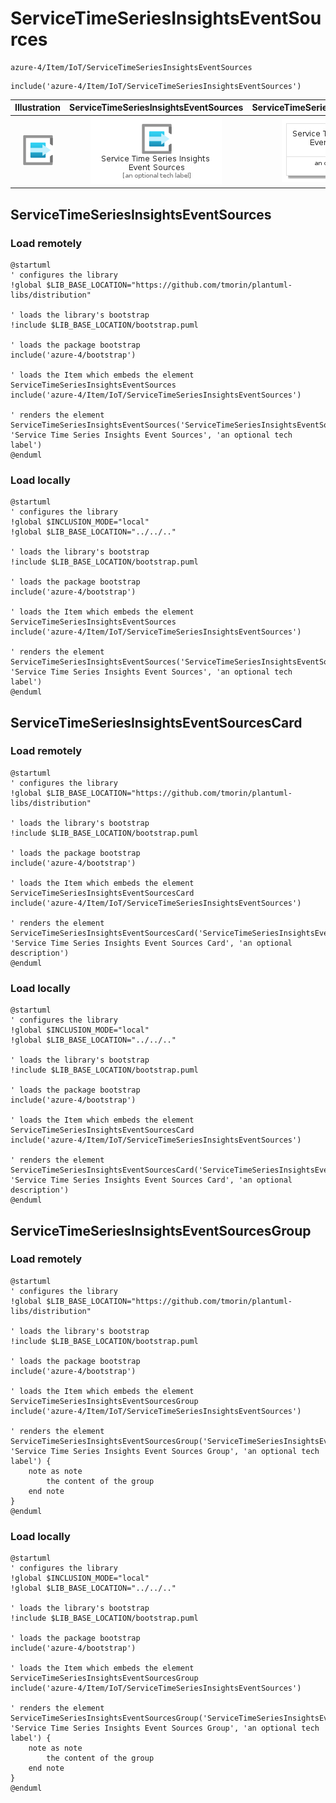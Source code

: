 # ServiceTimeSeriesInsightsEventSources


```text
azure-4/Item/IoT/ServiceTimeSeriesInsightsEventSources
```

```text
include('azure-4/Item/IoT/ServiceTimeSeriesInsightsEventSources')
```



| Illustration | ServiceTimeSeriesInsightsEventSources | ServiceTimeSeriesInsightsEventSourcesCard | ServiceTimeSeriesInsightsEventSourcesGroup |
| :---: | :---: | :---: | :---: |
| ![illustration for Illustration](../../../azure-4/Item/IoT/ServiceTimeSeriesInsightsEventSources.png) | ![illustration for ServiceTimeSeriesInsightsEventSources](../../../azure-4/Item/IoT/ServiceTimeSeriesInsightsEventSources.Local.png) | ![illustration for ServiceTimeSeriesInsightsEventSourcesCard](../../../azure-4/Item/IoT/ServiceTimeSeriesInsightsEventSourcesCard.Local.png) | ![illustration for ServiceTimeSeriesInsightsEventSourcesGroup](../../../azure-4/Item/IoT/ServiceTimeSeriesInsightsEventSourcesGroup.Local.png) |




## ServiceTimeSeriesInsightsEventSources

### Load remotely
```plantuml
@startuml
' configures the library
!global $LIB_BASE_LOCATION="https://github.com/tmorin/plantuml-libs/distribution"

' loads the library's bootstrap
!include $LIB_BASE_LOCATION/bootstrap.puml

' loads the package bootstrap
include('azure-4/bootstrap')

' loads the Item which embeds the element ServiceTimeSeriesInsightsEventSources
include('azure-4/Item/IoT/ServiceTimeSeriesInsightsEventSources')

' renders the element
ServiceTimeSeriesInsightsEventSources('ServiceTimeSeriesInsightsEventSources', 'Service Time Series Insights Event Sources', 'an optional tech label')
@enduml
```

### Load locally
```plantuml
@startuml
' configures the library
!global $INCLUSION_MODE="local"
!global $LIB_BASE_LOCATION="../../.."

' loads the library's bootstrap
!include $LIB_BASE_LOCATION/bootstrap.puml

' loads the package bootstrap
include('azure-4/bootstrap')

' loads the Item which embeds the element ServiceTimeSeriesInsightsEventSources
include('azure-4/Item/IoT/ServiceTimeSeriesInsightsEventSources')

' renders the element
ServiceTimeSeriesInsightsEventSources('ServiceTimeSeriesInsightsEventSources', 'Service Time Series Insights Event Sources', 'an optional tech label')
@enduml
```

## ServiceTimeSeriesInsightsEventSourcesCard

### Load remotely
```plantuml
@startuml
' configures the library
!global $LIB_BASE_LOCATION="https://github.com/tmorin/plantuml-libs/distribution"

' loads the library's bootstrap
!include $LIB_BASE_LOCATION/bootstrap.puml

' loads the package bootstrap
include('azure-4/bootstrap')

' loads the Item which embeds the element ServiceTimeSeriesInsightsEventSourcesCard
include('azure-4/Item/IoT/ServiceTimeSeriesInsightsEventSources')

' renders the element
ServiceTimeSeriesInsightsEventSourcesCard('ServiceTimeSeriesInsightsEventSourcesCard', 'Service Time Series Insights Event Sources Card', 'an optional description')
@enduml
```

### Load locally
```plantuml
@startuml
' configures the library
!global $INCLUSION_MODE="local"
!global $LIB_BASE_LOCATION="../../.."

' loads the library's bootstrap
!include $LIB_BASE_LOCATION/bootstrap.puml

' loads the package bootstrap
include('azure-4/bootstrap')

' loads the Item which embeds the element ServiceTimeSeriesInsightsEventSourcesCard
include('azure-4/Item/IoT/ServiceTimeSeriesInsightsEventSources')

' renders the element
ServiceTimeSeriesInsightsEventSourcesCard('ServiceTimeSeriesInsightsEventSourcesCard', 'Service Time Series Insights Event Sources Card', 'an optional description')
@enduml
```

## ServiceTimeSeriesInsightsEventSourcesGroup

### Load remotely
```plantuml
@startuml
' configures the library
!global $LIB_BASE_LOCATION="https://github.com/tmorin/plantuml-libs/distribution"

' loads the library's bootstrap
!include $LIB_BASE_LOCATION/bootstrap.puml

' loads the package bootstrap
include('azure-4/bootstrap')

' loads the Item which embeds the element ServiceTimeSeriesInsightsEventSourcesGroup
include('azure-4/Item/IoT/ServiceTimeSeriesInsightsEventSources')

' renders the element
ServiceTimeSeriesInsightsEventSourcesGroup('ServiceTimeSeriesInsightsEventSourcesGroup', 'Service Time Series Insights Event Sources Group', 'an optional tech label') {
    note as note
        the content of the group
    end note
}
@enduml
```

### Load locally
```plantuml
@startuml
' configures the library
!global $INCLUSION_MODE="local"
!global $LIB_BASE_LOCATION="../../.."

' loads the library's bootstrap
!include $LIB_BASE_LOCATION/bootstrap.puml

' loads the package bootstrap
include('azure-4/bootstrap')

' loads the Item which embeds the element ServiceTimeSeriesInsightsEventSourcesGroup
include('azure-4/Item/IoT/ServiceTimeSeriesInsightsEventSources')

' renders the element
ServiceTimeSeriesInsightsEventSourcesGroup('ServiceTimeSeriesInsightsEventSourcesGroup', 'Service Time Series Insights Event Sources Group', 'an optional tech label') {
    note as note
        the content of the group
    end note
}
@enduml
```

